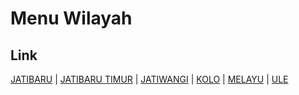 # Menu Wilayah

## Link

[JATIBARU](https://github.com/gigit-pemilu/pemilu-2024-52-nusa-tenggara-barat/tree/main/pileg-dpr/hitung-suara/sub/52-nusa-tenggara-barat/sub/72-kota-bima/sub/03-asakota/sub/1003-jatibaru)
 | 
[JATIBARU TIMUR](https://github.com/gigit-pemilu/pemilu-2024-52-nusa-tenggara-barat/tree/main/pileg-dpr/hitung-suara/sub/52-nusa-tenggara-barat/sub/72-kota-bima/sub/03-asakota/sub/1005-jatibaru-timur)
 | 
[JATIWANGI](https://github.com/gigit-pemilu/pemilu-2024-52-nusa-tenggara-barat/tree/main/pileg-dpr/hitung-suara/sub/52-nusa-tenggara-barat/sub/72-kota-bima/sub/03-asakota/sub/1002-jatiwangi)
 | 
[KOLO](https://github.com/gigit-pemilu/pemilu-2024-52-nusa-tenggara-barat/tree/main/pileg-dpr/hitung-suara/sub/52-nusa-tenggara-barat/sub/72-kota-bima/sub/03-asakota/sub/1004-kolo)
 | 
[MELAYU](https://github.com/gigit-pemilu/pemilu-2024-52-nusa-tenggara-barat/tree/main/pileg-dpr/hitung-suara/sub/52-nusa-tenggara-barat/sub/72-kota-bima/sub/03-asakota/sub/1001-melayu)
 | 
[ULE](https://github.com/gigit-pemilu/pemilu-2024-52-nusa-tenggara-barat/tree/main/pileg-dpr/hitung-suara/sub/52-nusa-tenggara-barat/sub/72-kota-bima/sub/03-asakota/sub/1006-ule)

